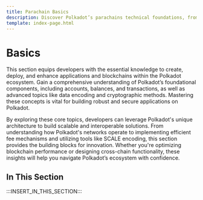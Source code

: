 ```yaml
---
title: Parachain Basics
description: Discover Polkadot’s parachains technical foundations, from blockchain basics and cryptography to network features like interoperability and randomness.
template: index-page.html
---
```


# Basics

This section equips developers with the essential knowledge to create, deploy, and enhance applications and blockchains within the Polkadot ecosystem. Gain a comprehensive understanding of Polkadot’s foundational components, including accounts, balances, and transactions, as well as advanced topics like data encoding and cryptographic methods. Mastering these concepts is vital for building robust and secure applications on Polkadot.

By exploring these core topics, developers can leverage Polkadot's unique architecture to build scalable and interoperable solutions. From understanding how Polkadot's networks operate to implementing efficient fee mechanisms and utilizing tools like SCALE encoding, this section provides the building blocks for innovation. Whether you're optimizing blockchain performance or designing cross-chain functionality, these insights will help you navigate Polkadot’s ecosystem with confidence.

## In This Section

:::INSERT_IN_THIS_SECTION:::
